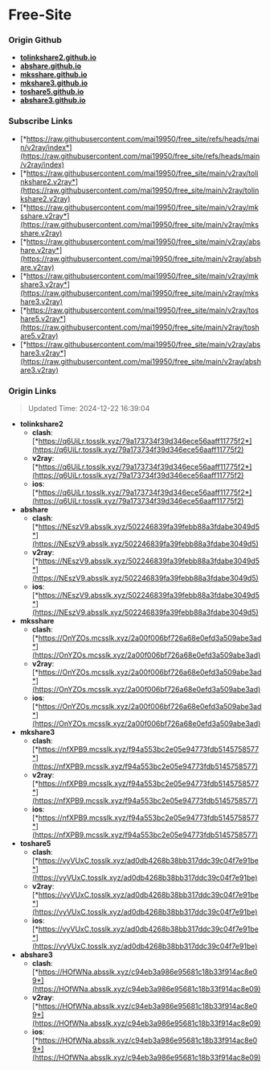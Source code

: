 # Free-Site

### Origin Github

- [**tolinkshare2.github.io**](https://github.com/tolinkshare2/tolinkshare2.github.io)
- [**abshare.github.io**](https://github.com/abshare/abshare.github.io)
- [**mksshare.github.io**](https://github.com/mksshare/mksshare.github.io)
- [**mkshare3.github.io**](https://github.com/mkshare3/mkshare3.github.io)
- [**toshare5.github.io**](https://github.com/toshare5/toshare5.github.io)
- [**abshare3.github.io**](https://github.com/abshare3/abshare3.github.io)

### Subscribe Links

- [*https://raw.githubusercontent.com/mai19950/free_site/refs/heads/main/v2ray/index*](https://raw.githubusercontent.com/mai19950/free_site/refs/heads/main/v2ray/index)
- [*https://raw.githubusercontent.com/mai19950/free_site/main/v2ray/tolinkshare2.v2ray*](https://raw.githubusercontent.com/mai19950/free_site/main/v2ray/tolinkshare2.v2ray)
- [*https://raw.githubusercontent.com/mai19950/free_site/main/v2ray/mksshare.v2ray*](https://raw.githubusercontent.com/mai19950/free_site/main/v2ray/mksshare.v2ray)
- [*https://raw.githubusercontent.com/mai19950/free_site/main/v2ray/abshare.v2ray*](https://raw.githubusercontent.com/mai19950/free_site/main/v2ray/abshare.v2ray)
- [*https://raw.githubusercontent.com/mai19950/free_site/main/v2ray/mkshare3.v2ray*](https://raw.githubusercontent.com/mai19950/free_site/main/v2ray/mkshare3.v2ray)
- [*https://raw.githubusercontent.com/mai19950/free_site/main/v2ray/toshare5.v2ray*](https://raw.githubusercontent.com/mai19950/free_site/main/v2ray/toshare5.v2ray)
- [*https://raw.githubusercontent.com/mai19950/free_site/main/v2ray/abshare3.v2ray*](https://raw.githubusercontent.com/mai19950/free_site/main/v2ray/abshare3.v2ray)

### Origin Links

> Updated Time: 2024-12-22 16:39:04

- **tolinkshare2**
  - **clash**: [*https://q6UiLr.tosslk.xyz/79a173734f39d346ece56aaff11775f2*](https://q6UiLr.tosslk.xyz/79a173734f39d346ece56aaff11775f2)
  - **v2ray**: [*https://q6UiLr.tosslk.xyz/79a173734f39d346ece56aaff11775f2*](https://q6UiLr.tosslk.xyz/79a173734f39d346ece56aaff11775f2)
  - **ios**: [*https://q6UiLr.tosslk.xyz/79a173734f39d346ece56aaff11775f2*](https://q6UiLr.tosslk.xyz/79a173734f39d346ece56aaff11775f2)
- **abshare**
  - **clash**: [*https://NEszV9.absslk.xyz/502246839fa39febb88a3fdabe3049d5*](https://NEszV9.absslk.xyz/502246839fa39febb88a3fdabe3049d5)
  - **v2ray**: [*https://NEszV9.absslk.xyz/502246839fa39febb88a3fdabe3049d5*](https://NEszV9.absslk.xyz/502246839fa39febb88a3fdabe3049d5)
  - **ios**: [*https://NEszV9.absslk.xyz/502246839fa39febb88a3fdabe3049d5*](https://NEszV9.absslk.xyz/502246839fa39febb88a3fdabe3049d5)
- **mksshare**
  - **clash**: [*https://OnYZOs.mcsslk.xyz/2a00f006bf726a68e0efd3a509abe3ad*](https://OnYZOs.mcsslk.xyz/2a00f006bf726a68e0efd3a509abe3ad)
  - **v2ray**: [*https://OnYZOs.mcsslk.xyz/2a00f006bf726a68e0efd3a509abe3ad*](https://OnYZOs.mcsslk.xyz/2a00f006bf726a68e0efd3a509abe3ad)
  - **ios**: [*https://OnYZOs.mcsslk.xyz/2a00f006bf726a68e0efd3a509abe3ad*](https://OnYZOs.mcsslk.xyz/2a00f006bf726a68e0efd3a509abe3ad)
- **mkshare3**
  - **clash**: [*https://nfXPB9.mcsslk.xyz/f94a553bc2e05e94773fdb5145758577*](https://nfXPB9.mcsslk.xyz/f94a553bc2e05e94773fdb5145758577)
  - **v2ray**: [*https://nfXPB9.mcsslk.xyz/f94a553bc2e05e94773fdb5145758577*](https://nfXPB9.mcsslk.xyz/f94a553bc2e05e94773fdb5145758577)
  - **ios**: [*https://nfXPB9.mcsslk.xyz/f94a553bc2e05e94773fdb5145758577*](https://nfXPB9.mcsslk.xyz/f94a553bc2e05e94773fdb5145758577)
- **toshare5**
  - **clash**: [*https://vyVUxC.tosslk.xyz/ad0db4268b38bb317ddc39c04f7e91be*](https://vyVUxC.tosslk.xyz/ad0db4268b38bb317ddc39c04f7e91be)
  - **v2ray**: [*https://vyVUxC.tosslk.xyz/ad0db4268b38bb317ddc39c04f7e91be*](https://vyVUxC.tosslk.xyz/ad0db4268b38bb317ddc39c04f7e91be)
  - **ios**: [*https://vyVUxC.tosslk.xyz/ad0db4268b38bb317ddc39c04f7e91be*](https://vyVUxC.tosslk.xyz/ad0db4268b38bb317ddc39c04f7e91be)
- **abshare3**
  - **clash**: [*https://HOfWNa.absslk.xyz/c94eb3a986e95681c18b33f914ac8e09*](https://HOfWNa.absslk.xyz/c94eb3a986e95681c18b33f914ac8e09)
  - **v2ray**: [*https://HOfWNa.absslk.xyz/c94eb3a986e95681c18b33f914ac8e09*](https://HOfWNa.absslk.xyz/c94eb3a986e95681c18b33f914ac8e09)
  - **ios**: [*https://HOfWNa.absslk.xyz/c94eb3a986e95681c18b33f914ac8e09*](https://HOfWNa.absslk.xyz/c94eb3a986e95681c18b33f914ac8e09)
